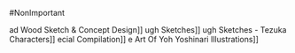#NonImportant

ad Wood Sketch & Concept Design]]
ugh Sketches]]
ugh Sketches - Tezuka Characters]]
ecial Compilation]]
e Art Of Yoh Yoshinari Illustrations]]
